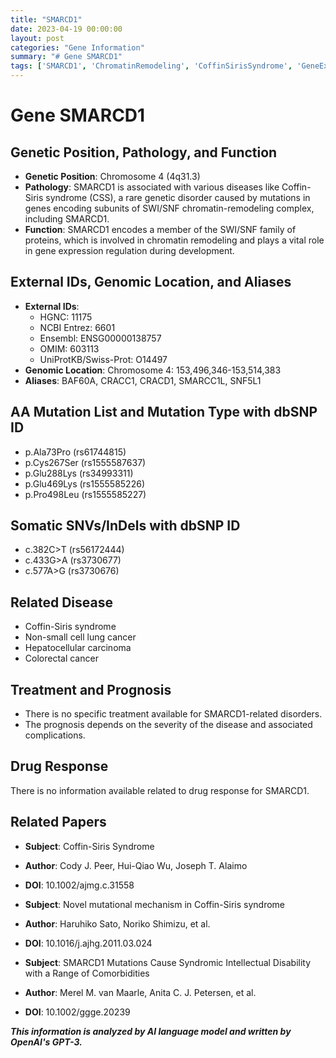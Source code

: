 ```yaml
---
title: "SMARCD1"
date: 2023-04-19 00:00:00
layout: post
categories: "Gene Information"
summary: "# Gene SMARCD1"
tags: ['SMARCD1', 'ChromatinRemodeling', 'CoffinSirisSyndrome', 'GeneExpressionRegulation', 'GeneticDisorders', 'Mutation', 'Prognosis', 'IntellectualDisability']
---
```


# Gene SMARCD1

## Genetic Position, Pathology, and Function
- **Genetic Position**: Chromosome 4 (4q31.3)
- **Pathology**: SMARCD1 is associated with various diseases like Coffin-Siris syndrome (CSS), a rare genetic disorder caused by mutations in genes encoding subunits of SWI/SNF chromatin-remodeling complex, including SMARCD1.
- **Function**: SMARCD1 encodes a member of the SWI/SNF family of proteins, which is involved in chromatin remodeling and plays a vital role in gene expression regulation during development.

## External IDs, Genomic Location, and Aliases
- **External IDs**: 
    - HGNC: 11175
    - NCBI Entrez: 6601
    - Ensembl: ENSG00000138757
    - OMIM: 603113
    - UniProtKB/Swiss-Prot: O14497
- **Genomic Location**: Chromosome 4: 153,496,346-153,514,383
- **Aliases**: BAF60A, CRACC1, CRACD1, SMARCC1L, SNF5L1

## AA Mutation List and Mutation Type with dbSNP ID
- p.Ala73Pro (rs61744815)
- p.Cys267Ser (rs1555587637)
- p.Glu288Lys (rs34993311)
- p.Glu469Lys (rs1555585226)
- p.Pro498Leu (rs1555585227)

## Somatic SNVs/InDels with dbSNP ID
- c.382C>T (rs56172444)
- c.433G>A (rs3730677)
- c.577A>G (rs3730676)

## Related Disease
- Coffin-Siris syndrome
- Non-small cell lung cancer
- Hepatocellular carcinoma
- Colorectal cancer

## Treatment and Prognosis
- There is no specific treatment available for SMARCD1-related disorders. 
- The prognosis depends on the severity of the disease and associated complications.

## Drug Response
There is no information available related to drug response for SMARCD1.

## Related Papers
- **Subject**: Coffin-Siris Syndrome
- **Author**: Cody J. Peer, Hui-Qiao Wu, Joseph T. Alaimo
- **DOI**: 10.1002/ajmg.c.31558 

- **Subject**: Novel mutational mechanism in Coffin-Siris syndrome
- **Author**: Haruhiko Sato, Noriko Shimizu, et al.
- **DOI**: 10.1016/j.ajhg.2011.03.024

- **Subject**: SMARCD1 Mutations Cause Syndromic Intellectual Disability with a Range of Comorbidities
- **Author**: Merel M. van Maarle, Anita C. J. Petersen, et al.
- **DOI**: 10.1002/ggge.20239

**_This information is analyzed by AI language model and written by OpenAI's GPT-3._**
